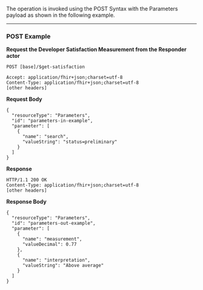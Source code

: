 The operation is invoked using the POST Syntax with the Parameters payload as shown in the following example.

---

### POST Example

**Request the Developer Satisfaction Measurement from the Responder actor**

`POST [base]/$get-satisfaction`

~~~
Accept: application/fhir+json;charset=utf-8
Content-Type: application/fhir+json;charset=utf-8
[other headers]
~~~

**Request Body**

~~~
{
  "resourceType": "Parameters",
  "id": "parameters-in-example",
  "parameter": [
    {
      "name": "search",
      "valueString": "status=preliminary"
    }
  ]
}
~~~

**Response**

~~~
HTTP/1.1 200 OK
Content-Type: application/fhir+json;charset=utf-8
[other headers]
~~~

**Response Body**

~~~
{
  "resourceType": "Parameters",
  "id": "parameters-out-example",
  "parameter": [
    {
      "name": "measurement",
      "valueDecimal": 0.77
    },
    {
      "name": "interpretation",
      "valueString": "Above average"
    }
  ]
}
~~~